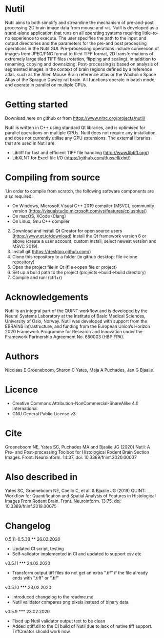 # Nutil
Nutil aims to both simplify and streamline the mechanism of pre-and-post processing 2D brain image data from mouse and rat. Nutil is developed as a stand-alone application that runs on all operating systems requiring little-to-no experience to execute. The user specifies the path to the input and output directories and the parameters for the pre-and post processing operations in the Nutil GUI. Pre-processing operations include conversion of images from JPEG/PNG format to tiled TIFF format, 2D transformations of extremely large tiled TIFF files (rotation, flipping and scaling), in addition to renaming, copying and downsizing. Post-processing is based on analysis of segmented images in the context of brain regions defined by a reference atlas, such as the Allen Mouse Brain reference atlas or the Waxholm Space Atlas of the Sprague Dawley rat brain. All functions operate in batch mode, and operate in parallel on multiple CPUs.

# Getting started
Download here on github or from https://www.nitrc.org/projects/nutil/

Nutil is written in C++ using standard Qt libraries, and is optimised for parallel operations on multiple CPUs. Nutil does not require any installation, and does not currently utilise any GPU extensions. The external libraries that are used in Nutil are: 
- Libtiff for fast and efficient TIFF file handling (http://www.libtiff.org/)
- LibXLNT for Excel file I/O (https://github.com/tfussell/xlnt/)

# Compiling from source 
1.In order to compile from scratch, the following software components are also required:
 * On Windows, Microsoft Visual C++ 2019 compiler (MSVC), community version (https://visualstudio.microsoft.com/vs/features/cplusplus/)
 * On macOS, XCode (Clang) 
 * On Linux, Gnu C++ compiler
2. Download and install Qt Creator for open source users (https://www.qt.io/download)
 Install the Qt framework version 6 or above (create a user account, custom install, select newest version and MSVC 2019).
3. Install git (https://desktop.github.com/)
4. Clone this repository to a folder (in github desktop: file->clone repository)
5. Open the project file in Qt (file->open file or project)
6. Set up a build path to the project (projects->build->build directory)
7. Compile and run! (ctrl+r)

# Acknowledgements
Nutil is an integral part of the QUINT workflow and is developed by the Neural Systems Laboratory at the Institute of Basic Medical Sciences, University of Oslo, Norway. Nutil was developed with support from the EBRAINS infrastructure, and funding from the European Union’s Horizon 2020 Framework Programme for Research and Innovation under the Framework Partnership Agreement No. 650003 (HBP FPA).

# Authors
Nicolaas E Groeneboom, Sharon C Yates, Maja A Puchades, Jan G Bjaalie. 

# Licence
- Creative Commons Attribution-NonCommercial-ShareAlike 4.0 International
- GNU General Public License v3

# Cite
Groeneboom NE, Yates SC, Puchades MA and Bjaalie JG (2020) Nutil: A Pre- and Post-processing Toolbox for Histological Rodent Brain Section Images. Front. Neuroinform. 14:37. doi: 10.3389/fninf.2020.00037

# Also described in
Yates SC, Groeneboom NE, Coello C, et al. & Bjaalie JG (2019) QUINT: Workflow for Quantification and Spatial Analysis of Features in Histological Images From Rodent Brain. Front. Neuroinform. 13:75. doi: 10.3389/fninf.2019.00075

# Changelog

0.5.11-0.5.38 ** 26.02.2020
- Updated CI script, testing
- Self-validator implemented in CI and updated to support csv etc

v0.5.11 *** 24.02.2020 
- Transform output tiff files do not get an extra ".tif" if the file already ends with ".tiff" or ".tif"

v0.5.10 *** 23.02.2020 
- Introduced changelog to the readme.md
- Nutil validator compares png pixels instead of binary data

v0.5.9 *** 23.02.2020 
- Fixed up Nutil validator output text to be clean
- Added qtiff.dll to the CI build of Nutil due to lack of native tiff support. TiffCreator should work now. 


 
